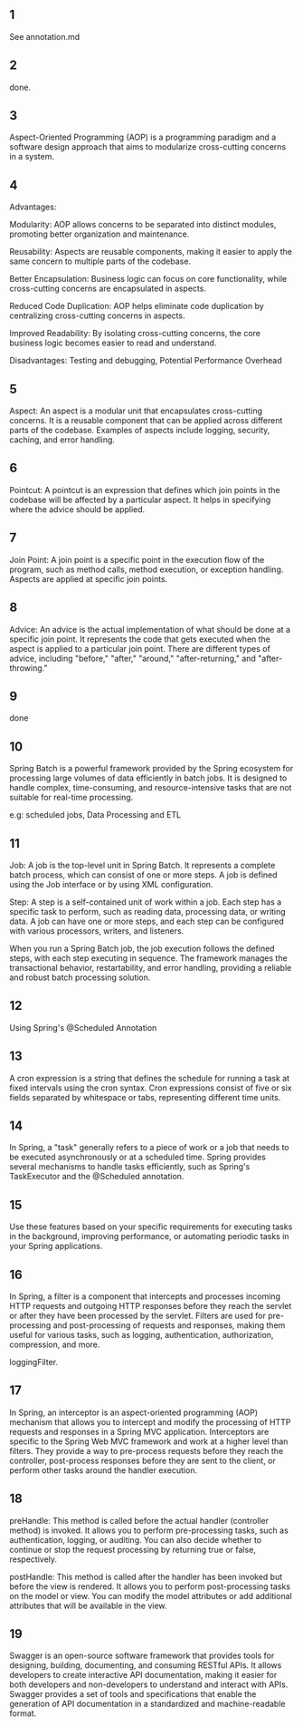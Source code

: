 ## 1
See annotation.md

## 2
done.

## 3
Aspect-Oriented Programming (AOP) is a programming paradigm and a software design approach that aims to modularize cross-cutting concerns in a system.

## 4
Advantages:

Modularity: AOP allows concerns to be separated into distinct modules, promoting better organization and maintenance.

Reusability: Aspects are reusable components, making it easier to apply the same concern to multiple parts of the codebase.

Better Encapsulation: Business logic can focus on core functionality, while cross-cutting concerns are encapsulated in aspects.

Reduced Code Duplication: AOP helps eliminate code duplication by centralizing cross-cutting concerns in aspects.

Improved Readability: By isolating cross-cutting concerns, the core business logic becomes easier to read and understand.

Disadvantages:
Testing and debugging, Potential Performance Overhead

## 5
Aspect: An aspect is a modular unit that encapsulates cross-cutting concerns. It is a reusable component that can be applied across different parts of the codebase. Examples of aspects include logging, security, caching, and error handling.

## 6
Pointcut: A pointcut is an expression that defines which join points in the codebase will be affected by a particular aspect. It helps in specifying where the advice should be applied.

## 7
Join Point: A join point is a specific point in the execution flow of the program, such as method calls, method execution, or exception handling. Aspects are applied at specific join points.

## 8
Advice: An advice is the actual implementation of what should be done at a specific join point. It represents the code that gets executed when the aspect is applied to a particular join point. There are different types of advice, including "before," "after," "around," "after-returning," and "after-throwing."

## 9
done

## 10
Spring Batch is a powerful framework provided by the Spring ecosystem for processing large volumes of data efficiently in batch jobs. It is designed to handle complex, time-consuming, and resource-intensive tasks that are not suitable for real-time processing.

e.g: scheduled jobs, Data Processing and ETL

## 11
Job: A job is the top-level unit in Spring Batch. It represents a complete batch process, which can consist of one or more steps. A job is defined using the Job interface or by using XML configuration.

Step: A step is a self-contained unit of work within a job. Each step has a specific task to perform, such as reading data, processing data, or writing data. A job can have one or more steps, and each step can be configured with various processors, writers, and listeners.

When you run a Spring Batch job, the job execution follows the defined steps, with each step executing in sequence. The framework manages the transactional behavior, restartability, and error handling, providing a reliable and robust batch processing solution.

## 12
Using Spring's @Scheduled Annotation

## 13
A cron expression is a string that defines the schedule for running a task at fixed intervals using the cron syntax. Cron expressions consist of five or six fields separated by whitespace or tabs, representing different time units.

## 14
In Spring, a "task" generally refers to a piece of work or a job that needs to be executed asynchronously or at a scheduled time. Spring provides several mechanisms to handle tasks efficiently, such as Spring's TaskExecutor and the @Scheduled annotation.

## 15
Use these features based on your specific requirements for executing tasks in the background, improving performance, or automating periodic tasks in your Spring applications.

## 16
In Spring, a filter is a component that intercepts and processes incoming HTTP requests and outgoing HTTP responses before they reach the servlet or after they have been processed by the servlet. Filters are used for pre-processing and post-processing of requests and responses, making them useful for various tasks, such as logging, authentication, authorization, compression, and more.


loggingFilter.

## 17
In Spring, an interceptor is an aspect-oriented programming (AOP) mechanism that allows you to intercept and modify the processing of HTTP requests and responses in a Spring MVC application. Interceptors are specific to the Spring Web MVC framework and work at a higher level than filters. They provide a way to pre-process requests before they reach the controller, post-process responses before they are sent to the client, or perform other tasks around the handler execution.

## 18
preHandle: This method is called before the actual handler (controller method) is invoked. It allows you to perform pre-processing tasks, such as authentication, logging, or auditing. You can also decide whether to continue or stop the request processing by returning true or false, respectively.

postHandle: This method is called after the handler has been invoked but before the view is rendered. It allows you to perform post-processing tasks on the model or view. You can modify the model attributes or add additional attributes that will be available in the view.

## 19
Swagger is an open-source software framework that provides tools for designing, building, documenting, and consuming RESTful APIs. It allows developers to create interactive API documentation, making it easier for both developers and non-developers to understand and interact with APIs. Swagger provides a set of tools and specifications that enable the generation of API documentation in a standardized and machine-readable format.